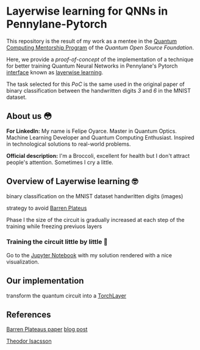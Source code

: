 # Layerwise learning for QNNs in Pennylane-Pytorch

This repository is the result of my work as a mentee in the [Quantum Computing Mentorship Program](https://qosf.org/qc_mentorship/) of the _Quantum Open Source Foundation_.

Here, we provide a _proof-of-concept_ of the implementation of a technique for better training Quantum Neural Networks in Pennylane's Pytorch [interface](https://pennylane.readthedocs.io/en/stable/introduction/interfaces/torch.html) known as [layerwise learning](https://arxiv.org/abs/2006.14904).

The task selected for this _PoC_ is the same used in the original paper of binary classification between the handwritten digits _3_ and _6_ in the MNIST dataset.

## About us :flushed:

__For LinkedIn:__ My name is Felipe Oyarce. Master in Quantum Optics. Machine Learning Developer and Quantum Computing Enthusiast. Inspired in technological solutions to real-world problems. 

__Official description:__ I'm a Broccoli, excellent for health but I don't attract people's attention. Sometimes I cry a little.

## Overview of Layerwise learning :nerd_face:

binary classification on the MNIST dataset handwritten digits (images)

strategy to avoid [Barren Plateus](https://pennylane.ai/qml/demos/tutorial_barren_plateaus.html)

Phase I the size of the circuit is gradually increased at each step of the training while freezing previuos layers

### Training the circuit little by little :walking:


Go to the [Jupyter Notebook](https://nbviewer.jupyter.org/github/fioyarce/qosf_mentorship_program/blob/master/Task%201/Task%201%20-%20Solution.ipynb) with my solution rendered with a nice visualization.

## Our implementation

transform the quantum circuit into a [TorchLayer](https://pennylane.readthedocs.io/en/stable/code/api/pennylane.qnn.TorchLayer.html)

## References
[Barren Plateaus paper](https://arxiv.org/abs/1803.11173)
[blog post](https://blog.tensorflow.org/2020/08/layerwise-learning-for-quantum-neural-networks.html)

[Theodor Isacsson](https://github.com/thisac)
